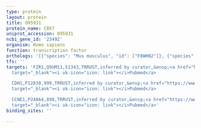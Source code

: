```yaml
---
type: protein
layout: protein
title: O95931
protein_name: CBX7
uniprot_accession: O95931
ncbi_gene_id: '23492'
organism: Homo sapiens
function: transcription factor
orthologs: '[{"species": "Mus musculus", "id": ["F8WHN2"]}, {"species": "Rattus norvegicus", "id": ["P60889"]}]'
tfs: ''
targets: 'FZR1,Q9UM11,51343,TRRUST,inferred by curator,&ensp;<a href="https://www.ncbi.nlm.nih.gov/pubmed/?term=19706751%5Buid%5D+OR+29087512%5Buid%5D"
  target="_blank"><i uk-icon="icon: link"></i>Pubmed</a>

  CDH1,P12830,999,TRRUST,inferred by curator,&ensp;<a href="https://www.ncbi.nlm.nih.gov/pubmed/?term=19706751%5Buid%5D+OR+29087512%5Buid%5D"
  target="_blank"><i uk-icon="icon: link"></i>Pubmed</a>

  CCNE1,P24864,898,TRRUST,inferred by curator,&ensp;<a href="https://www.ncbi.nlm.nih.gov/pubmed/?term=29087512%5Buid%5D+OR+22214847%5Buid%5D"
  target="_blank"><i uk-icon="icon: link"></i>Pubmed</a>'
binding_sites: ''

---
```

